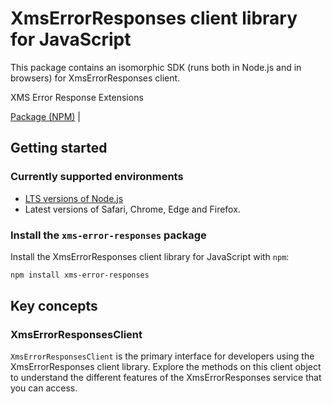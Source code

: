 # XmsErrorResponses client library for JavaScript

This package contains an isomorphic SDK (runs both in Node.js and in browsers) for XmsErrorResponses client.

XMS Error Response Extensions

[Package (NPM)](https://www.npmjs.com/package/xms-error-responses) |

## Getting started

### Currently supported environments

- [LTS versions of Node.js](https://nodejs.org/about/releases/)
- Latest versions of Safari, Chrome, Edge and Firefox.


### Install the `xms-error-responses` package

Install the XmsErrorResponses client library for JavaScript with `npm`:

```bash
npm install xms-error-responses
```


## Key concepts

### XmsErrorResponsesClient

`XmsErrorResponsesClient` is the primary interface for developers using the XmsErrorResponses client library. Explore the methods on this client object to understand the different features of the XmsErrorResponses service that you can access.


